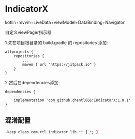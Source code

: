 # IndicatorX
kotlin+mvvm+LiveData+viewModel+DataBinding+Navigator

自定义viewPager指示器

1.先在项目根目录的 build.gradle 的 repositories 添加:
```
allprojects {
    repositories {
        ...
        maven { url "https://jitpack.io" }
    }
}
```

2.然后在dependencies添加:
```
dependencies {
	...
	implementation 'com.github.chentl666:IndicatorX:1.0.1'
}
```

## 混淆配置
```sh
-keep class com.ctl.indicator.lib.** { *; }
```
